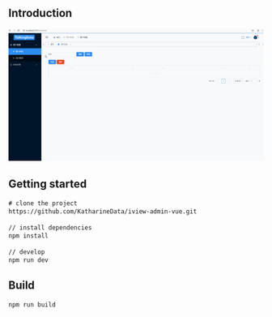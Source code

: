 
## Introduction
![image](https://github.com/KatharineData/iview-admin-vue/blob/master/src/assets/images/Introduction.gif)

## Getting started
```bush
# clone the project
https://github.com/KatharineData/iview-admin-vue.git

// install dependencies
npm install

// develop
npm run dev
```

## Build
```bush
npm run build
```